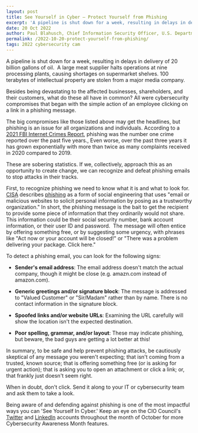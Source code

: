 ```yaml
---
layout: post
title: See Yourself in Cyber – Protect Yourself from Phishing
excerpt: 'A pipeline is shut down for a week, resulting in delays in delivery of 20 billion gallons of oil.  A large meat supplier halts operations at nine processing plants, causing shortages on supermarket shelves. 100 terabytes of intellectual property are stolen from a major media company.' 
date: 20 Oct 2022
author: Paul Blahusch, Chief Information Security Officer, U.S. Department of Labor
permalink: /2022-10-20-protect-yourself-from-phishing/
tags: 2022 cybersecurity cam
---
```


A pipeline is shut down for a week, resulting in delays in delivery of 20 billion gallons of oil.  A large meat supplier halts operations at nine processing plants, causing shortages on supermarket shelves. 100 terabytes of intellectual property are stolen from a major media company.

Besides being devastating to the affected businesses, shareholders, and their customers, what do these all have in common? All were cybersecurity compromises that began with the simple action of an employee clicking on a link in a phishing message.

The big compromises like those listed above may get the headlines, but phishing is an issue for all organizations and individuals. According to a [2021 FBI Internet Crimes Report](https://www.ic3.gov/Media/PDF/AnnualReport/2021_IC3Report.pdf), phishing was the number one crime reported over the past five years., Even worse, over the past three years it has grown exponentially with more than twice as many complaints received in 2020 compared to 2019.  

These are sobering statistics. If we, collectively, approach this as an opportunity to create change, we can recognize and defeat phishing emails to stop attacks in their tracks.

First, to recognize phishing we need to know what it is and what to look for. [CISA](https://www.cisa.gov/) describes [phishing](https://www.cisa.gov/uscert/ncas/tips/ST04-014) as a form of social engineering that uses "email or malicious websites to solicit personal information by posing as a trustworthy organization." In short, the phishing message is the bait to get the recipient to provide some piece of information that they ordinarily would not share. This information could be their social security number, bank account information, or their user ID and password.  The message will often entice by offering something free, or by suggesting some urgency, with phrases like "Act now or your account will be closed!" or "There was a problem delivering your package. Click here."

To detect a phishing email, you can look for the following signs:

- **Sender's email address**: The email address doesn't match the actual company, though it might be close (e.g. amazn.com instead of amazon.com).

- **Generic greetings and/or signature block**: The message is addressed to "Valued Customer" or "Sir/Madam" rather than by name. There is no contact information in the signature block.

- **Spoofed links and/or website URLs**: Examining the URL carefully will show the location isn't the expected destination.

- **Poor spelling, grammar, and/or layout**: These may indicate phishing, but beware, the bad guys are getting a lot better at this!

In summary, to be safe and help prevent phishing attacks, be cautiously skeptical of any message you weren't expecting; that isn't coming from a trusted, known source; that is offering something free (or is asking for urgent action); that is asking you to open an attachment or click a link; or, that frankly just doesn't seem right.

When in doubt, don't click. Send it along to your IT or cybersecurity team and ask them to take a look.

Being aware of and defending against phishing is one of the most impactful ways you can 'See Yourself In Cyber.' Keep an eye on the CIO Council's [Twitter](https://twitter.com/ciodotgov) and [LinkedIn](https://www.linkedin.com/company/federal-cio-council/) accounts throughout the month of October for more Cybersecurity Awareness Month features.